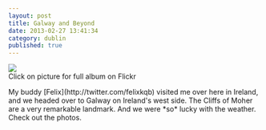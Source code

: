 ```yaml
---
layout: post
title: Galway and Beyond
date: 2013-02-27 13:41:34
category: dublin
published: true
---
```


<p class="pic"><a href="http://www.flickr.com/photos/timm_schoof/sets/72157632851854965/"><img src="https://blog.timmschoof.com/images/towerhouse.jpg"></a><br>Click on picture for full album on Flickr</p>
My buddy [Felix](http://twitter.com/felixkqb) visited me over here in Ireland, and we headed over to Galway on Ireland's west side. The Cliffs of Moher are a very remarkable landmark. And we were *so* lucky with the weather. Check out the photos.